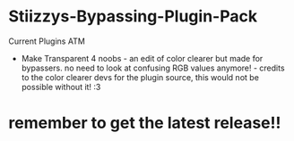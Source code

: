 # Stiizzys-Bypassing-Plugin-Pack
Current Plugins ATM
+ Make Transparent 4 noobs - an edit of color clearer but made for bypassers. no need to look at confusing RGB values anymore! - credits to the color clearer devs for the plugin source, this would not be possible without it! :3

# remember to get the latest release!!

